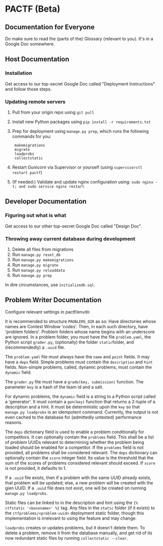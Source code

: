 # PACTF (Beta)

## Documentation for Everyone

Do make sure to read the (parts of the) Glossary (relevant to you). It's in a Google Doc somewhere. 
 

## Host Documentation

### Installation

Get access to our top-secret Google Doc called "Deployment Instructions" and follow those steps.


### Updating remote servers

1. Pull from your origin repo using `git pull`
1. Install new Python packages using `pip install -r requirements.txt`
1. Prep for deployment using `manage.py prep`, which runs the following commands for you:

        makemigrations
        migrate
        loadprobs
        collectstatic
    
1. Restart Gunicorn via Supervisor or yourself (using `supervisorctl restart pactf`)
1. (If needed:) Validate and update nginx configuration using: `sudo nginx -t; and sudo service nginx restart`


## Developer Documentation

### Figuring out what is what

Get access to our other top-secret Google Doc called "Design Doc".

### Throwing away current database during development

1. Delete all files from migrations
1. Run `manage.py reset_db`
1. Run `manage.py makemigrations`
1. Run `manage.py migrate`
1. Run `manage.py reloaddata`
1. Run `manage.py prep`

In dire circumstances, use `initializedb.sql`.


## Problem Writer Documentation

Configure relevant settings in pactf/envdir.

It is recommended to structure `PROBLEMS_DIR` as so: Have directories whose names are Contest Window 'codes'. Then, in each such directory, have 'problem folders'.  Problem folders whose name begins with an underscore are ignored. In a problem folder, you must have the file `problem.yaml`, the Python script `grader.py`, (optionally) the folder `static`folder, and (recommendedly) a `.uuid` file.

The `problem.yaml` file must always have the `name` and `point` fields. It may have a `deps` field. Simple problems must contain the `description` and `hint` fields. Non-simple problems, called, dynamic problems, must contain the `dynamic` field.

The `grader.py` file must have a `grade(key, submission)` function. The parameter `key` is a hash of the team id and a salt.

For dynamic problems, the `dynamic` field is a string to a Python script called a 'generator'. It must contain a `gen(key)` function that returns a 2-tuple of a description and a hint. It must be deterministic upon the `key` so that `manage.py loadprobs` is an idempotent command. Currently, the output is not even cached to the database for (admittedly untested) performance reasons.

The `deps` dictionary field is used to enable a problem conditionally for competitors. It can optionally contain the `problems` field. This shall be a list of problem UUIDs relevant to determining whether the problem being loaded should be enabled for a competitor. If the `problems` field is not provided, all problems shall be considered relevant. The `deps` dictionary can optionally contain the `score` integer field. Its value is the threshold that the sum of the scores of problems considered relevant should exceed. If `score` is not provided, it defaults to 1. 

If a `.uuid` file exists, then if a problem with the same UUID already exists, that problem will be updated; else, a new problem will be created with the gien UUID. If a `.uuid` file does not exist, one will be created on running `manage.py loadprobs`.

Static files can be linked to in the description and hint using the `{% ctfstatic '<basename>' %}` tag. Any files in the `static` folder (if it exists) to the `ctfproblems/<problem-uuid>` deployment static folder, though this implementation is irrelevant to using the feature and may change.

`loadprobs` creates or updates problems, but it doesn't delete them. To delete a problem, remove it from the database manually, and get rid of its now redundant static files by running `collectstatic --clear`. 
 
 

